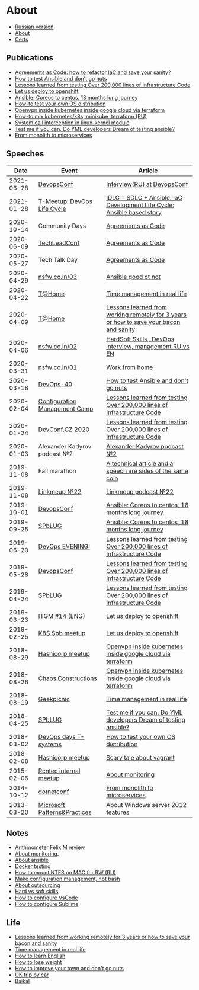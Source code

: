 # About

* [Russian version](README-ru.md)
* [About](about.md)
* [Сerts](certs.md)

## Publications

* [Agreements as Code: how to refactor IaC and save your sanity?](it/aac-en.md)
* [How to test Ansible and don't go nuts](it/ansible-testing-en.md)
* [Lessons learned from testing Over 200,000 lines of Infrastructure Code](it/200k-iac-en.md)
* [Let us deploy to openshift](it/deploy2openshift-en.md)
* [Ansible: Coreos to centos, 18 months long journey](it/coreos2centos-en.md)
* [How-to test your own OS distribution](it/how-to-test-custom-os-distr-en.md)
* [Openvpn inside kubernetes inside google cloud via terraform](it/gce4vpn.md)
* [How-to mix kubernetes/k8s, minikube, terraform (RU)](https://habr.com/post/340884/)
* [System call interception in linux-kernel module](it/system-call-interception-in-linux-kernel-module-en.md)
* [Test me if you can. Do YML developers Dream of testing ansible?](it/test-ansible-roles-via-testkitchen-inside-hyperv-en.md)
* [From monolith to microservices](it/monolith-to-microservices.md)

## Speeches

| Date       | Event | Article        |
|------------|-------|----------------|
| 2021-06-28 | [DevopsConf](https://devopsconf.io/moscow/2021) | [Interview(RU) at DevopsConf](https://www.youtube.com/watch?v=V54ZkGEnzfI)
| 2021-01-28 | [T-Meetup: DevOps Life Cycle](http://devopsconf.io/2021/dt-meetup) | [IDLC = SDLC + Ansible: IaC Development Life Cycle: Ansible based story](it/idlc-en.md) |
| 2020-10-14 | Community Days | [Agreements as Code](it/aac-en.md) |
| 2020-06-09 | [TechLeadConf](https://techleadconf.ru/2020/abstracts/6772) | [Agreements as Code](it/aac-en.md) |
| 2020-05-27 | Tech Talk Day | [Agreements as Code](it/aac-en.md) |
| 2020-04-29 | [nsfw.co.in/03](http://nsfw.co.in/episodes/01.html) | [Ansible good ot not](https://music.yandex.ru/album/10318378/track/65562747) |
| 2020-04-22 | [T@Home](https://www.t-systems.com/) | [Time management in real life](life/time-management-irl-en.md) |
| 2020-04-09 | [T@Home](https://www.t-systems.com/) | [Lessons learned from working remotely for 3 years or how to save your bacon and sanity](life/remote-work-en.md) |
| 2020-04-06 | [nsfw.co.in/02](http://nsfw.co.in/episodes/02.html) | [HardSoft Skills , DevOps interview, management RU vs EN](https://music.yandex.ru/album/10318378/track/64443722) |
| 2020-03-31 | [nsfw.co.in/01](http://nsfw.co.in/episodes/01.html) | [Work from home](https://music.yandex.ru/album/10318378/track/64324269) |
| 2020-03-18 | [DevOps-40](https://www.meetup.com/DevOps-40/events/269140089/) | [How to test Ansible and don't go nuts](it/ansible-testing-en.md) |
| 2020-02-04 | [Configuration Management Camp](https://cfp.cfgmgmtcamp.be/2020/talk/VQGZUG/) | [Lessons learned from testing Over 200,000 lines of Infrastructure Code](it/200k-iac-en.md) |
| 2020-01-24 | [DevConf.CZ 2020](https://www.devconf.info/cz/) | [Lessons learned from testing Over 200,000 lines of Infrastructure Code](it/200k-iac-en.md) |
| 2020-01-03 | Alexander Kadyrov podcast №2 | [Alexander Kadyrov podcast №2](https://podcast.kadyrov.dev/senior-yaml-developer/) |
| 2019-11-08 | Fall marathon | [A technical article and a speech are sides of the same coin](life/how-to-make-speech.md) |
| 2019-11-08 | [Linkmeup №22](https://linkmeup.ru/blog/495.html) | [Linkmeup podcast №22](https://linkmeup.ru/blog/495.html) |
| 2019-10-01 | [DevopsConf](https://devopsconf.io/moscow/2019/meetups#2331050) | [Ansible: Coreos to centos, 18 months long journey](it/coreos2centos-en.md) |
| 2019-09-25 | [SPbLUG](http://spblug.org/) | [Ansible: Coreos to centos, 18 months long journey](it/coreos2centos-en.md) |
| 2019-06-20 | [DevOps EVENING!](https://vk.com/wall-55518582_883) | [Lessons learned from testing Over 200,000 lines of Infrastructure Code](it/200k-iac-en.md) |
| 2019-05-28 | [DevopsConf](http://devopsconf.io/moscow-rit/2019/abstracts/4906) | [Lessons learned from testing Over 200,000 lines of Infrastructure Code](it/200k-iac-en.md) |
| 2019-04-24 | [SPbLUG](http://spblug.org/) | [Lessons learned from testing Over 200,000 lines of Infrastructure Code](it/200k-iac-en.md) |
| 2019-03-23 | [ITGM #14 (ENG)](https://piter-united.ru/#rec91713889) | [Let us deploy to openshift](it/deploy2openshift-en.md) |
| 2019-02-25 | [K8S Spb meetup](https://www.meetup.com/kubernetes-spb/events/258970186/) | [Let us deploy to openshift](it/deploy2openshift-en.md) |
| 2018-08-29 | [Hashicorp meetup](https://www.meetup.com/St-Petersburg-Russia-HashiCorp-User-Group/events/253644141/) | [Openvpn inside kubernetes inside google cloud via terraform](it/gce4vpn.md) |
| 2018-08-26 | [Chaos Constructions](https://chaosconstructions.ru/) | [Openvpn inside kubernetes inside google cloud via terraform](it/gce4vpn.md) |
| 2018-08-19 | [Geekpicnic](https://vk.com/geekpicnicspb2018) | [Time management in real life](life/time-management-irl-en.md) |
| 2018-04-25 | [SPbLUG](http://spblug.org/) | [Test me if you can. Do YML developers Dream of testing ansible?](it/test-ansible-roles-via-testkitchen-inside-hyperv-en.md) |
| 2018-03-02 | [DevOps days T-systems](https://www.t-systems.com/) | [How to test your own OS distribution](it/how-to-test-custom-os-distr-en.md) |
| 2018-02-08 | [Hashicorp meetup](https://www.meetup.com/St-Petersburg-Russia-HashiCorp-User-Group/events/247154437/) | [Scary tale about vagrant](it/how-to-test-custom-os-distr-en.md)|
| 2015-02-06 | [Rcntec internal meetup](https://www.rcntec.com/en) | [About monitoring](it/about-monitoring-ru.md) |
| 2014-10-12 | [dotnetconf](http://dotnetconf.ru/materialy/monitoringandalerting) | [From monolith to microservices](it/monolith-to-microservices.md) |
| 2013-03-20 | [Microsoft Patterns&Practices](http://ineta.ru/MPPC/Meeting/2013-03-20-18-30) | About Windows server 2012 features |

## Notes

* [Arithmometer Felix M review](it/felix-m-review-en.md)
* [About monitoring](it/about-monitoring-en.md).
* [About ansible](it/ansible.md)
* [Docker testing](it/docker-testing.md)
* [How to mount NTFS on MAC for RW (RU)](https://habr.com/post/246517/)
* [Make configuration management, not bash](it/make-cm-not-bash-en.md)
* [About outsourcing](it/about-it-en.md)
* [Hard vs soft skills](it/hard-soft-skills-en.md)
* [How to configure VsCode](it/vscode.md)
* [How to configure Sublime](it/sublime.md)

## Life

* [Lessons learned from working remotely for 3 years or how to save your bacon and sanity](life/remote-work-en.md)
* [Time management in real life](life/time-management-irl-en.md)
* [How to learn English](life/how-to-english-en.md)
* [How to lose weight](life/how-to-lose-weight-en.md)
* [How to improve your town and don't go nuts](life/how-to-improve-city-en.md)
* [UK trip by car](life/UK-trip-by-car.md)
* [Baikal](life/baikal.md)
